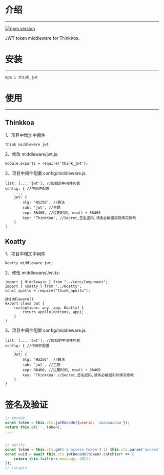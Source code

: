 # 介绍
-----

[![npm version](https://badge.fury.io/js/think_jwt.svg)](https://badge.fury.io/js/think_jwt)

JWT token middleware for ThinkKoa.

# 安装
-----

```
npm i think_jwt
```

# 使用
-----

## Thinkkoa

1、项目中增加中间件 

```
think middleware jwt
```

2、修改 middleware/jwt.js:
```
module.exports = require('think_jwt');
```

3、项目中间件配置 config/middleware.js:
```
list: [...,'jwt'], //加载的中间件列表
config: { //中间件配置
    ...,
    jwt: {
        alg: 'HS256', //算法
        sub: 'jwt', //主题
        exp: 86400, //过期时间, now() + 86400
        key: 'ThinkKoa', //Secret,签名密码,请务必根据实际情况修改
    }
}
```

## Koatty

1、项目中增加中间件

```shell
koatty middleware jwt;
```

2、修改 middleware/Jwt.ts:

```
import { Middleware } from "../core/Component";
import { Koatty } from "../Koatty";
const apollo = require("think_apollo");

@Middleware()
export class Jwt {
    run(options: any, app: Koatty) {
        return apollo(options, app);
    }
}
```

3、项目中间件配置 config/middleware.js:
```
list: [...,'Jwt'], //加载的中间件列表
config: { //中间件配置
    ...,
    Jwt: {
        alg: 'HS256', //算法
        sub: 'jwt', //主题
        exp: 86400, //过期时间, now() + 86400
        key: 'ThinkKoa' //Secret,签名密码,请务必根据实际情况修改
    }
}

```

# 签名及验证

```js
// encode
const token = this.ctx.jwtEncode({userid: 'aaaaaaaaaa'});
return this.ok('', token);
....


// verify
const token = this.ctx.get('x-access-token') || this.ctx.param('accessToken');
const uuid = await this.ctx.jwtDecode(token).catch(err => {
    return this.fail(err.message, 401);
});
// isLogin

```